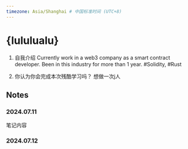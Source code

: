 ```yaml
---
timezone: Asia/Shanghai # 中国标准时间 (UTC+8)
---
```


# {lululualu}

1. 自我介绍
Currently work in a web3 company as a smart contract developer. 
Been in this industry for more than 1 year. 
#Solidity, #Rust

2. 你认为你会完成本次残酷学习吗？
想做一次j人

## Notes

<!-- Content_START -->

### 2024.07.11

笔记内容

### 2024.07.12

<!-- Content_END -->